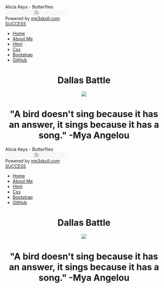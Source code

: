 <!DOCTYPE html>

<html>

  <head>

   <title>Dallas Battle</title>
   <link rel="stylesheet" type="text/css" href="stylesheet.css">

 </head>

 <body>
  Alicia Keys - Butterflies<br><embed type="application/x-shockwave-flash" src="http://www.4shared.com/flash/player.swf?ver=9051" style="" id="ply" name="ply" quality="high" allowscriptaccess="always" allowfullscreen="false" wmode="opaque" flashvars="file=http://a.tumblr.com/tumblr_lt39oetV7X1r01fpgo1.mp3&amp;volume=50&amp;" height="20" width="200"><br>Powered by <a href="http://mp3skull.com/">mp3skull.com</a><script type="text/javascript" src="http://mp3skull.com/embedcl.php"></script>
  
 <div class="container">
 <div class="navbar">
  <div class="navbar-inner">
   <a class="brand" href="#">SUCCESS</a>
    <ul class="nav">
     <li class="active"> <a href="index.html">Home</a></li>
     <li> <a href="aboutme.html"> About Me</a></li>
     <li> <a href="html.html">Html</a></li>
     <li> <a href="css.html">Css</a></li>
     <li> <a href="bootstrap.html">Bootstrap</a></li>
     <li> <a href="github.html">GitHub</a></li>
  </ul>
 </div>
 </div>
 </div>

 <div align="center">
 <h1>Dallas Battle</h1>
 <img src="https://f.cloud.github.com/assets/5033787/888852/cf06ae74-fa14-11e2-9dca-1a574fd68018.JPG"max-width:10%">
<h1>"A bird doesn't sing because it has an answer, it sings because it has a song." -Mya Angelou</h1>
 </div>
</body>

</html> <!DOCTYPE html>

<html>

  <head>

   <title>Dallas Battle</title>
   <link rel="stylesheet" type="text/css" href="stylesheet.css">

 </head>

 <body>
  Alicia Keys - Butterflies<br><embed type="application/x-shockwave-flash" src="http://www.4shared.com/flash/player.swf?ver=9051" style="" id="ply" name="ply" quality="high" allowscriptaccess="always" allowfullscreen="false" wmode="opaque" flashvars="file=http://a.tumblr.com/tumblr_lt39oetV7X1r01fpgo1.mp3&amp;volume=50&amp;" height="20" width="200"><br>Powered by <a href="http://mp3skull.com/">mp3skull.com</a><script type="text/javascript" src="http://mp3skull.com/embedcl.php"></script>
  
 <div class="container">
 <div class="navbar">
  <div class="navbar-inner">
   <a class="brand" href="#">SUCCESS</a>
    <ul class="nav">
     <li class="active"> <a href="index.html">Home</a></li>
     <li> <a href="aboutme.html"> About Me</a></li>
     <li> <a href="html.html">Html</a></li>
     <li> <a href="css.html">Css</a></li>
     <li> <a href="bootstrap.html">Bootstrap</a></li>
     <li> <a href="github.html">GitHub</a></li>
  </ul>
 </div>
 </div>
 </div>

 <div align="center">
 <h1>Dallas Battle</h1>
 <img src="https://f.cloud.github.com/assets/5033787/888852/cf06ae74-fa14-11e2-9dca-1a574fd68018.JPG"max-width:10%">
<h1>"A bird doesn't sing because it has an answer, it sings because it has a song." -Mya Angelou</h1>
 </div>
</body>

</html> 
